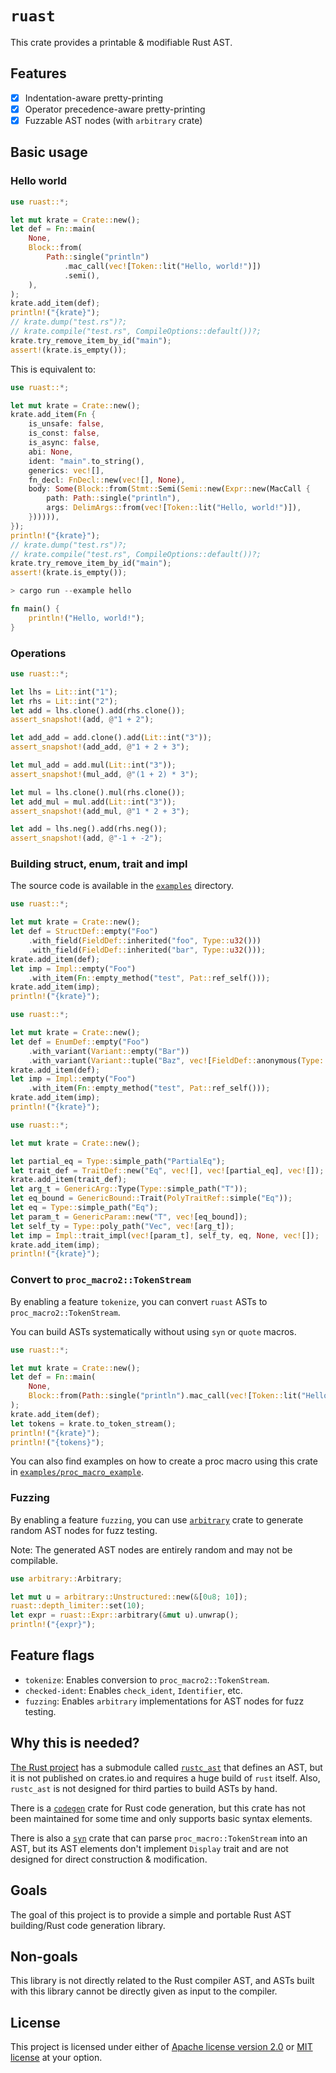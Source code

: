 # `ruast`

This crate provides a printable & modifiable Rust AST.

## Features

* [x] Indentation-aware pretty-printing
* [x] Operator precedence-aware pretty-printing
* [x] Fuzzable AST nodes (with `arbitrary` crate)

## Basic usage

### Hello world

```rust
use ruast::*;

let mut krate = Crate::new();
let def = Fn::main(
    None,
    Block::from(
        Path::single("println")
            .mac_call(vec![Token::lit("Hello, world!")])
            .semi(),
    ),
);
krate.add_item(def);
println!("{krate}");
// krate.dump("test.rs")?;
// krate.compile("test.rs", CompileOptions::default())?;
krate.try_remove_item_by_id("main");
assert!(krate.is_empty());
```

This is equivalent to:

```rust
use ruast::*;

let mut krate = Crate::new();
krate.add_item(Fn {
    is_unsafe: false,
    is_const: false,
    is_async: false,
    abi: None,
    ident: "main".to_string(),
    generics: vec![],
    fn_decl: FnDecl::new(vec![], None),
    body: Some(Block::from(Stmt::Semi(Semi::new(Expr::new(MacCall {
        path: Path::single("println"),
        args: DelimArgs::from(vec![Token::lit("Hello, world!")]),
    }))))),
});
println!("{krate}");
// krate.dump("test.rs")?;
// krate.compile("test.rs", CompileOptions::default())?;
krate.try_remove_item_by_id("main");
assert!(krate.is_empty());
```

```rust
> cargo run --example hello

fn main() {
    println!("Hello, world!");
}
```

### Operations

```rust
use ruast::*;

let lhs = Lit::int("1");
let rhs = Lit::int("2");
let add = lhs.clone().add(rhs.clone());
assert_snapshot!(add, @"1 + 2");

let add_add = add.clone().add(Lit::int("3"));
assert_snapshot!(add_add, @"1 + 2 + 3");

let mul_add = add.mul(Lit::int("3"));
assert_snapshot!(mul_add, @"(1 + 2) * 3");

let mul = lhs.clone().mul(rhs.clone());
let add_mul = mul.add(Lit::int("3"));
assert_snapshot!(add_mul, @"1 * 2 + 3");

let add = lhs.neg().add(rhs.neg());
assert_snapshot!(add, @"-1 + -2");
```

### Building struct, enum, trait and impl

The source code is available in the [`examples`](https://github.com/mtshiba/ruast/tree/main/examples) directory.

```rust
use ruast::*;

let mut krate = Crate::new();
let def = StructDef::empty("Foo")
    .with_field(FieldDef::inherited("foo", Type::u32()))
    .with_field(FieldDef::inherited("bar", Type::u32()));
krate.add_item(def);
let imp = Impl::empty("Foo")
    .with_item(Fn::empty_method("test", Pat::ref_self()));
krate.add_item(imp);
println!("{krate}");
```

```rust
use ruast::*;

let mut krate = Crate::new();
let def = EnumDef::empty("Foo")
    .with_variant(Variant::empty("Bar"))
    .with_variant(Variant::tuple("Baz", vec![FieldDef::anonymous(Type::u32())]));
krate.add_item(def);
let imp = Impl::empty("Foo")
    .with_item(Fn::empty_method("test", Pat::ref_self()));
krate.add_item(imp);
println!("{krate}");
```

```rust
use ruast::*;

let mut krate = Crate::new();

let partial_eq = Type::simple_path("PartialEq");
let trait_def = TraitDef::new("Eq", vec![], vec![partial_eq], vec![]);
krate.add_item(trait_def);
let arg_t = GenericArg::Type(Type::simple_path("T"));
let eq_bound = GenericBound::Trait(PolyTraitRef::simple("Eq"));
let eq = Type::simple_path("Eq");
let param_t = GenericParam::new("T", vec![eq_bound]);
let self_ty = Type::poly_path("Vec", vec![arg_t]);
let imp = Impl::trait_impl(vec![param_t], self_ty, eq, None, vec![]);
krate.add_item(imp);
println!("{krate}");
```

### Convert to `proc_macro2::TokenStream`

By enabling a feature `tokenize`, you can convert `ruast` ASTs to `proc_macro2::TokenStream`.

You can build ASTs systematically without using `syn` or `quote` macros.

```rust
use ruast::*;

let mut krate = Crate::new();
let def = Fn::main(
    None,
    Block::from(Path::single("println").mac_call(vec![Token::lit("Hello, world!")])),
);
krate.add_item(def);
let tokens = krate.to_token_stream();
println!("{krate}");
println!("{tokens}");
```

You can also find examples on how to create a proc macro using this crate in [`examples/proc_macro_example`](https://github.com/mtshiba/ruast/tree/main/examples/proc_macro_example).

### Fuzzing

By enabling a feature `fuzzing`, you can use [`arbitrary`](https://docs.rs/arbitrary/latest/arbitrary/) crate to generate random AST nodes for fuzz testing.

Note: The generated AST nodes are entirely random and may not be compilable.

```rust
use arbitrary::Arbitrary;

let mut u = arbitrary::Unstructured::new(&[0u8; 10]);
ruast::depth_limiter::set(10);
let expr = ruast::Expr::arbitrary(&mut u).unwrap();
println!("{expr}");
```

## Feature flags

* `tokenize`: Enables conversion to `proc_macro2::TokenStream`.
* `checked-ident`: Enables `check_ident`, `Identifier`, etc.
* `fuzzing`: Enables `arbitrary` implementations for AST nodes for fuzz testing.

## Why this is needed?

[The Rust project](https://github.com/rust-lang/rust) has a submodule called [`rustc_ast`](https://github.com/rust-lang/rust/tree/master/compiler/rustc_ast) that defines an AST, but it is not published on crates.io and requires a huge build of `rust` itself. Also, `rustc_ast` is not designed for third parties to build ASTs by hand.

There is a [`codegen`](https://github.com/carllerche/codegen) crate for Rust code generation, but this crate has not been maintained for some time and only supports basic syntax elements.

There is also a [`syn`](https://github.com/dtolnay/syn) crate that can parse `proc_macro::TokenStream` into an AST, but its AST elements don't implement `Display` trait and are not designed for direct construction & modification.

## Goals

The goal of this project is to provide a simple and portable Rust AST building/Rust code generation library.

## Non-goals

This library is not directly related to the Rust compiler AST, and ASTs built with this library cannot be directly given as input to the compiler.

## License

This project is licensed under either of [Apache license version 2.0](./LICENSE-APACHE) or [MIT license](./LICENSE-MIT) at your option.
